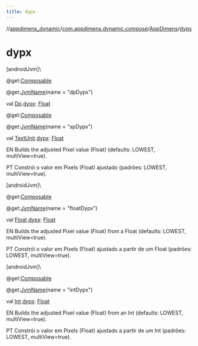 ```yaml
---
title: dypx
---
```

//[appdimens_dynamic](../../../index.html)/[com.appdimens.dynamic.compose](../index.html)/[AppDimens](index.html)/[dypx](dypx.html)



# dypx



[androidJvm]\




@get:[Composable](https://developer.android.com/reference/kotlin/androidx/compose/runtime/Composable.html)



@get:[JvmName](https://kotlinlang.org/api/core/kotlin-stdlib/kotlin.jvm/-jvm-name/index.html)(name = &quot;dpDypx&quot;)



val [Dp](https://developer.android.com/reference/kotlin/androidx/compose/ui/unit/Dp.html).[dypx](dypx.html): [Float](https://kotlinlang.org/api/core/kotlin-stdlib/kotlin/-float/index.html)





@get:[Composable](https://developer.android.com/reference/kotlin/androidx/compose/runtime/Composable.html)



@get:[JvmName](https://kotlinlang.org/api/core/kotlin-stdlib/kotlin.jvm/-jvm-name/index.html)(name = &quot;spDypx&quot;)



val [TextUnit](https://developer.android.com/reference/kotlin/androidx/compose/ui/unit/TextUnit.html).[dypx](dypx.html): [Float](https://kotlinlang.org/api/core/kotlin-stdlib/kotlin/-float/index.html)



EN Builds the adjusted Pixel value (Float) (defaults: LOWEST, multiView=true).



PT Constrói o valor em Pixels (Float) ajustado (padrões: LOWEST, multiView=true).





[androidJvm]\




@get:[Composable](https://developer.android.com/reference/kotlin/androidx/compose/runtime/Composable.html)



@get:[JvmName](https://kotlinlang.org/api/core/kotlin-stdlib/kotlin.jvm/-jvm-name/index.html)(name = &quot;floatDypx&quot;)



val [Float](https://kotlinlang.org/api/core/kotlin-stdlib/kotlin/-float/index.html).[dypx](dypx.html): [Float](https://kotlinlang.org/api/core/kotlin-stdlib/kotlin/-float/index.html)



EN Builds the adjusted Pixel value (Float) from a Float (defaults: LOWEST, multiView=true).



PT Constrói o valor em Pixels (Float) ajustado a partir de um Float (padrões: LOWEST, multiView=true).





[androidJvm]\




@get:[Composable](https://developer.android.com/reference/kotlin/androidx/compose/runtime/Composable.html)



@get:[JvmName](https://kotlinlang.org/api/core/kotlin-stdlib/kotlin.jvm/-jvm-name/index.html)(name = &quot;intDypx&quot;)



val [Int](https://kotlinlang.org/api/core/kotlin-stdlib/kotlin/-int/index.html).[dypx](dypx.html): [Float](https://kotlinlang.org/api/core/kotlin-stdlib/kotlin/-float/index.html)



EN Builds the adjusted Pixel value (Float) from an Int (defaults: LOWEST, multiView=true).



PT Constrói o valor em Pixels (Float) ajustado a partir de um Int (padrões: LOWEST, multiView=true).



